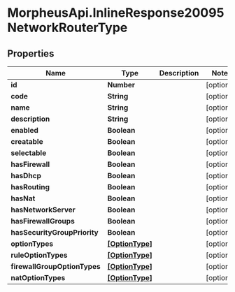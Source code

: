 # MorpheusApi.InlineResponse20095NetworkRouterType

## Properties

Name | Type | Description | Notes
------------ | ------------- | ------------- | -------------
**id** | **Number** |  | [optional] 
**code** | **String** |  | [optional] 
**name** | **String** |  | [optional] 
**description** | **String** |  | [optional] 
**enabled** | **Boolean** |  | [optional] 
**creatable** | **Boolean** |  | [optional] 
**selectable** | **Boolean** |  | [optional] 
**hasFirewall** | **Boolean** |  | [optional] 
**hasDhcp** | **Boolean** |  | [optional] 
**hasRouting** | **Boolean** |  | [optional] 
**hasNat** | **Boolean** |  | [optional] 
**hasNetworkServer** | **Boolean** |  | [optional] 
**hasFirewallGroups** | **Boolean** |  | [optional] 
**hasSecurityGroupPriority** | **Boolean** |  | [optional] 
**optionTypes** | [**[OptionType]**](OptionType.md) |  | [optional] 
**ruleOptionTypes** | [**[OptionType]**](OptionType.md) |  | [optional] 
**firewallGroupOptionTypes** | [**[OptionType]**](OptionType.md) |  | [optional] 
**natOptionTypes** | [**[OptionType]**](OptionType.md) |  | [optional] 


